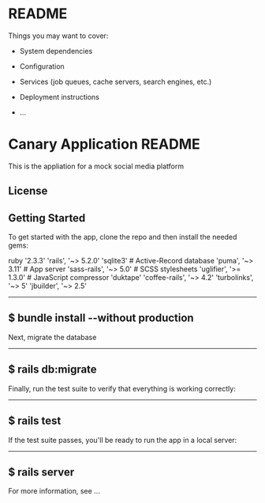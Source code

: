 # README

Things you may want to cover:

* System dependencies

* Configuration

* Services (job queues, cache servers, search engines, etc.)

* Deployment instructions

* ...

# Canary Application README

This is the appliation for a mock social media platform

## License

## Getting Started

To get started with the app, clone the repo and then install the needed gems:

ruby '2.3.3'
'rails', '~> 5.2.0'
'sqlite3' 								# Active-Record database
'puma', '~> 3.11' 				# App server
'sass-rails', '~> 5.0'		# SCSS stylesheets
'uglifier', '>= 1.3.0'		# JavaScript compressor
'duktape'
'coffee-rails', '~> 4.2'
'turbolinks', '~> 5'
'jbuilder', '~> 2.5'

---
$ bundle install --without production
---

Next, migrate the database

---
$ rails db:migrate
---

Finally, run the test suite to verify that everything is working correctly:

---
$ rails test
---

If the test suite passes, you'll be ready to run the app in a local server:

---
$ rails server
---

For more information, see ...